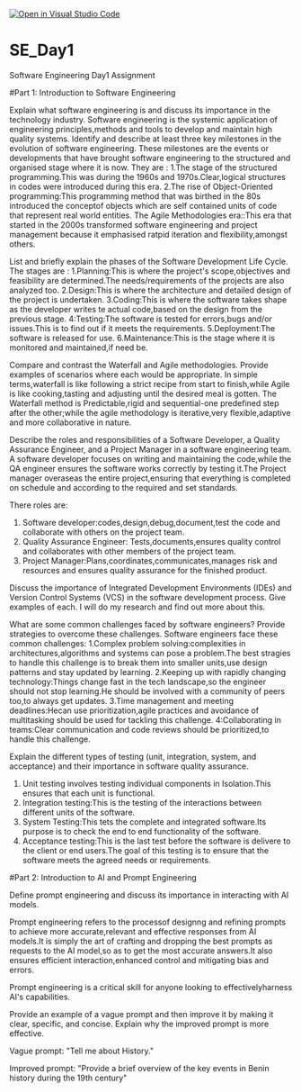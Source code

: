 [![Open in Visual Studio Code](https://classroom.github.com/assets/open-in-vscode-2e0aaae1b6195c2367325f4f02e2d04e9abb55f0b24a779b69b11b9e10269abc.svg)](https://classroom.github.com/online_ide?assignment_repo_id=15621896&assignment_repo_type=AssignmentRepo)
# SE_Day1
Software Engineering Day1 Assignment

#Part 1: Introduction to Software Engineering

Explain what software engineering is and discuss its importance in the technology industry.
Software engineering is the systemic application of engineering principles,methods and tools to develop 
and maintain high quality systems.
Identify and describe at least three key milestones in the evolution of software engineering.
These milestones are the events or developments that have brought software engineering to the structured and organised stage where it is now.
They are :
1.The stage of the structured programming.This was during the 1960s and 1970s.Clear,logical structures in codes were introduced during this era.
2.The rise of Object-Oriented programming:This programming method that was birthed in the 80s introduced the conceptof objects which are self contained units of code that represent real world entities.
The Agile Methodologies era::This era that started in the 2000s transformed software  engineering and project management because it emphasised ratpid iteration and flexibility,amongst others.


List and briefly explain the phases of the Software Development Life Cycle.
The stages are 
:
1.Planning:This is where the project's scope,objectives and feasibility are determined.The needs/requirements of the projects are also analyzed too.
2.Design:This is where the architecture and detailed design of the project is undertaken.
3.Coding:This is where the software takes shape as the developer writes te actual code,based on the design from the previous stage.
4:Testing:The software is tested for errors,bugs and/or issues.This is to find out if it meets the requirements.
5.Deployment:The software is released for use.
6.Maintenance:This is the stage where it is monitored and maintained,if need be.


Compare and contrast the Waterfall and Agile methodologies. Provide examples of scenarios where each would be appropriate.
In simple terms,waterfall is like following a strict recipe from start to finish,while Agile is like cooking,tasting and adjusting until the desired meal is gotten.
The Waterfall method is Predictable,rigid and sequential-one predefined step after the other;while the agile methodology is iterative,very flexible,adaptive  and more collaborative in nature.


Describe the roles and responsibilities of a Software Developer, a Quality Assurance Engineer, and a Project Manager in a software engineering team.
A software developer focuses on writing and maintaining the code,while the QA engineer ensures the software works correctly by testing it.The Project manager overaseas the entire project,ensuring that everything is completed on schedule and according to the required and set standards.

There roles are:
1. Software developer:codes,design,debug,document,test the code and collaborate with others on the project team.
2. Quality Assurance Engineer: Tests,documents,ensures quality control and collaborates with other members of the project team.
3. Project Manager:Plans,coordinates,communicates,manages risk and resources and ensures quality assurance for the finished product.


Discuss the importance of Integrated Development Environments (IDEs) and Version Control Systems (VCS) in the software development process. Give examples of each.
I will do my research and find out more about this.


What are some common challenges faced by software engineers? Provide strategies to overcome these challenges.
Software engineers face these common challenges:
1.Complex problem solving:complexities in architectures,algorithms and systems can pose a problem.The best stragies to handle this challenge is to break them into smaller units,use design patterns and stay updated by learning.
2.Keeping up with rapidly changing technology:Things change fast in the tech landscape,so the engineer should not stop learning.He should be involved with a community of peers too,to always get updates.
3.Time management and meeting deadlines:Hecan use prioritization,agile practices and avoidance of multitasking should be used for tackling this challenge.
4:Collaborating in teams:Clear communication and code reviews should be prioritized,to handle this challenge.


Explain the different types of testing (unit, integration, system, and acceptance) and their importance in software quality assurance.
1. Unit testing involves testing individual components in Isolation.This ensures that each unit is functional.
2. Integration testing:This is the testing of the interactions between different units of the software.
3. System Testing:This tets the complete and integrated software.Its purpose is to check the end to end functionality of the software.
4. Acceptance testing:This is the last test before the software is delivere to the client or end users.The goal of this testing is to ensure that the software meets the agreed needs or requirements.
   

#Part 2: Introduction to AI and Prompt Engineering


Define prompt engineering and discuss its importance in interacting with AI models.

Prompt engineering refers to the processof designng and refining prompts to achieve more accurate,relevant and effective responses from AI models.It is simply the art of crafting and dropping the best prompts as requests to the AI model,so as to get the most accurate answers.It also ensures efficient interaction,enhanced control and mitigating bias and errors.

Prompt engineering is a critical skill for anyone looking to effectivelyharness AI's capabilities.


Provide an example of a vague prompt and then improve it by making it clear, specific, and concise. Explain why the improved prompt is more effective.

Vague prompt: "Tell me about History."

Improved prompt: "Provide a brief overview of the key events in Benin history during the 19th century"


